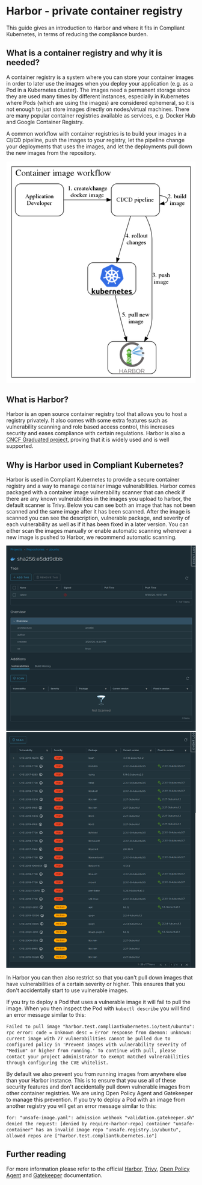 # Harbor - private container registry
This guide gives an introduction to Harbor and where it fits in Compliant Kubernetes, in terms of reducing the compliance burden.

## What is a container registry and why it is needed?

A container registry is a system where you can store your container images in order to later use the images when you deploy your application (e.g. as a Pod in a Kubernetes cluster). The images need a permanent storage since they are used many times by different instances, especially in Kubernetes where Pods (which are using the images) are considered ephemeral, so it is not enough to just store images directly on nodes/virtual machines. There are many popular container registries available as services, e.g. Docker Hub and Google Container Registry. 

A common workflow with container registries is to build your images in a CI/CD pipeline, push the images to your registry, let the pipeline change your deployments that uses the images, and let the deployments pull down the new images from the repository.

![Harbor](../img/harbor-usage.png)



## What is Harbor?
Harbor is an open source container registry tool that allows you to host a registry privately. It also comes with some extra features such as vulnerability scanning and role based access control, this increases security and eases compliance with certain regulations. Harbor is also a [CNCF Graduated project](https://www.cncf.io/projects/), proving that it is widely used and is well supported. 


## Why is Harbor used in Compliant Kubernetes?

Harbor is used in Compliant Kubernetes to provide a secure container registry and a way to manage container image vulnerabilities. Harbor comes packaged with a container image vulnerability scanner that can check if there are any known vulnerabilities in the images you upload to harbor, the default scanner is Trivy. Below you can see both an image that has not been scanned and the same image after it has been scanned. After the image is scanned you can see the description, vulnerable package, and severity of each vulnerability as well as if it has been fixed in a later version. You can either scan the images manually or enable automatic scanning whenever a new image is pushed to Harbor, we recommend automatic scanning.

![HarborPreScan](../img/harbor-pre-scan.png)
![HarborPostScan](../img/harbor-post-scan.png)

In Harbor you can then also restrict so that you can't pull down images that have vulnerabilities of a certain severity or higher. This ensures that you don't accidentally start to use vulnerable images. 

If you try to deploy a Pod that uses a vulnerable image it will fail to pull the image. When you then inspect the Pod with `kubectl describe` you will find an error message similar to this:
```
Failed to pull image "harbor.test.compliantkubernetes.io/test/ubuntu": rpc error: code = Unknown desc = Error response from daemon: unknown: current image with 77 vulnerabilities cannot be pulled due to configured policy in 'Prevent images with vulnerability severity of "Medium" or higher from running.' To continue with pull, please contact your project administrator to exempt matched vulnerabilities through configuring the CVE whitelist.
```

By default we also prevent you from running images from anywhere else than your Harbor instance. This is to ensure that you use all of these security features and don't accidentally pull down vulnerable images from other container registries. We are using Open Policy Agent and Gatekeeper to manage this prevention. If you try to deploy a Pod with an image from another registry you will get an error message similar to this:
```
for: "unsafe-image.yaml": admission webhook "validation.gatekeeper.sh" denied the request: [denied by require-harbor-repo] container "unsafe-container" has an invalid image repo "unsafe.registry.io/ubuntu", allowed repos are ["harbor.test.compliantkubernetes.io"]

```

## Further reading

For more information please refer to the official [Harbor](https://goharbor.io/docs/2.0.0/), [Trivy](https://github.com/aquasecurity/trivy), [Open Policy Agent](https://www.openpolicyagent.org/docs/latest/) and [Gatekeeper](https://github.com/open-policy-agent/gatekeeper) documentation.
